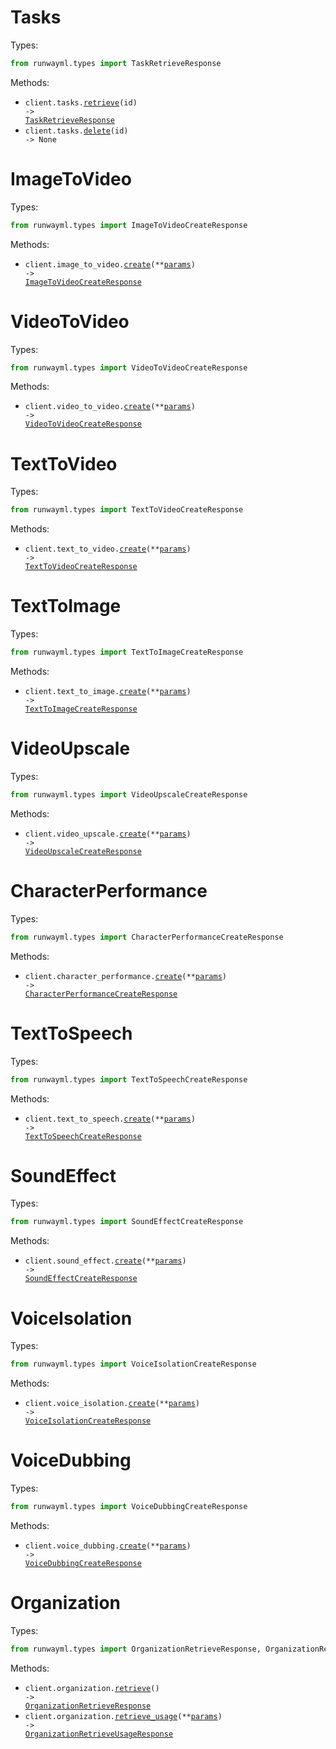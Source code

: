 # Tasks

Types:

```python
from runwayml.types import TaskRetrieveResponse
```

Methods:

- <code title="get /v1/tasks/{id}">client.tasks.<a href="./src/runwayml/resources/tasks.py">retrieve</a>(id) -> <a href="./src/runwayml/types/task_retrieve_response.py">TaskRetrieveResponse</a></code>
- <code title="delete /v1/tasks/{id}">client.tasks.<a href="./src/runwayml/resources/tasks.py">delete</a>(id) -> None</code>

# ImageToVideo

Types:

```python
from runwayml.types import ImageToVideoCreateResponse
```

Methods:

- <code title="post /v1/image_to_video">client.image_to_video.<a href="./src/runwayml/resources/image_to_video.py">create</a>(\*\*<a href="src/runwayml/types/image_to_video_create_params.py">params</a>) -> <a href="./src/runwayml/types/image_to_video_create_response.py">ImageToVideoCreateResponse</a></code>

# VideoToVideo

Types:

```python
from runwayml.types import VideoToVideoCreateResponse
```

Methods:

- <code title="post /v1/video_to_video">client.video_to_video.<a href="./src/runwayml/resources/video_to_video.py">create</a>(\*\*<a href="src/runwayml/types/video_to_video_create_params.py">params</a>) -> <a href="./src/runwayml/types/video_to_video_create_response.py">VideoToVideoCreateResponse</a></code>

# TextToVideo

Types:

```python
from runwayml.types import TextToVideoCreateResponse
```

Methods:

- <code title="post /v1/text_to_video">client.text_to_video.<a href="./src/runwayml/resources/text_to_video.py">create</a>(\*\*<a href="src/runwayml/types/text_to_video_create_params.py">params</a>) -> <a href="./src/runwayml/types/text_to_video_create_response.py">TextToVideoCreateResponse</a></code>

# TextToImage

Types:

```python
from runwayml.types import TextToImageCreateResponse
```

Methods:

- <code title="post /v1/text_to_image">client.text_to_image.<a href="./src/runwayml/resources/text_to_image.py">create</a>(\*\*<a href="src/runwayml/types/text_to_image_create_params.py">params</a>) -> <a href="./src/runwayml/types/text_to_image_create_response.py">TextToImageCreateResponse</a></code>

# VideoUpscale

Types:

```python
from runwayml.types import VideoUpscaleCreateResponse
```

Methods:

- <code title="post /v1/video_upscale">client.video_upscale.<a href="./src/runwayml/resources/video_upscale.py">create</a>(\*\*<a href="src/runwayml/types/video_upscale_create_params.py">params</a>) -> <a href="./src/runwayml/types/video_upscale_create_response.py">VideoUpscaleCreateResponse</a></code>

# CharacterPerformance

Types:

```python
from runwayml.types import CharacterPerformanceCreateResponse
```

Methods:

- <code title="post /v1/character_performance">client.character_performance.<a href="./src/runwayml/resources/character_performance.py">create</a>(\*\*<a href="src/runwayml/types/character_performance_create_params.py">params</a>) -> <a href="./src/runwayml/types/character_performance_create_response.py">CharacterPerformanceCreateResponse</a></code>

# TextToSpeech

Types:

```python
from runwayml.types import TextToSpeechCreateResponse
```

Methods:

- <code title="post /v1/text_to_speech">client.text_to_speech.<a href="./src/runwayml/resources/text_to_speech.py">create</a>(\*\*<a href="src/runwayml/types/text_to_speech_create_params.py">params</a>) -> <a href="./src/runwayml/types/text_to_speech_create_response.py">TextToSpeechCreateResponse</a></code>

# SoundEffect

Types:

```python
from runwayml.types import SoundEffectCreateResponse
```

Methods:

- <code title="post /v1/sound_effect">client.sound_effect.<a href="./src/runwayml/resources/sound_effect.py">create</a>(\*\*<a href="src/runwayml/types/sound_effect_create_params.py">params</a>) -> <a href="./src/runwayml/types/sound_effect_create_response.py">SoundEffectCreateResponse</a></code>

# VoiceIsolation

Types:

```python
from runwayml.types import VoiceIsolationCreateResponse
```

Methods:

- <code title="post /v1/voice_isolation">client.voice_isolation.<a href="./src/runwayml/resources/voice_isolation.py">create</a>(\*\*<a href="src/runwayml/types/voice_isolation_create_params.py">params</a>) -> <a href="./src/runwayml/types/voice_isolation_create_response.py">VoiceIsolationCreateResponse</a></code>

# VoiceDubbing

Types:

```python
from runwayml.types import VoiceDubbingCreateResponse
```

Methods:

- <code title="post /v1/voice_dubbing">client.voice_dubbing.<a href="./src/runwayml/resources/voice_dubbing.py">create</a>(\*\*<a href="src/runwayml/types/voice_dubbing_create_params.py">params</a>) -> <a href="./src/runwayml/types/voice_dubbing_create_response.py">VoiceDubbingCreateResponse</a></code>

# Organization

Types:

```python
from runwayml.types import OrganizationRetrieveResponse, OrganizationRetrieveUsageResponse
```

Methods:

- <code title="get /v1/organization">client.organization.<a href="./src/runwayml/resources/organization.py">retrieve</a>() -> <a href="./src/runwayml/types/organization_retrieve_response.py">OrganizationRetrieveResponse</a></code>
- <code title="post /v1/organization/usage">client.organization.<a href="./src/runwayml/resources/organization.py">retrieve_usage</a>(\*\*<a href="src/runwayml/types/organization_retrieve_usage_params.py">params</a>) -> <a href="./src/runwayml/types/organization_retrieve_usage_response.py">OrganizationRetrieveUsageResponse</a></code>
